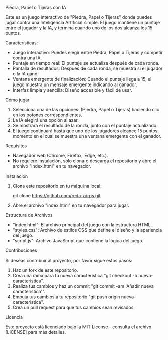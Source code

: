 Piedra, Papel o Tijeras con IA

Este es un juego interactivo de "Piedra, Papel o Tijeras" donde puedes jugar contra una Inteligencia Artificial simple. 
El juego mantiene un puntaje entre el jugador y la IA, y termina cuando uno de los dos alcanza los 15 puntos.

Características:

- Juego interactivo: Puedes elegir entre Piedra, Papel o Tijeras y competir contra una IA.
- Puntaje en tiempo real: El puntaje se actualiza después de cada ronda.
- Pantalla de resultados: Después de cada ronda, se muestra si el jugador o la IA ganó.
- Ventana emergente de finalización: Cuando el puntaje llega a 15, el juego muestra un mensaje emergente indicando al ganador.
- Interfaz limpia y sencilla: Diseño accesible y fácil de usar.

Cómo jugar

1. Selecciona una de las opciones: (Piedra, Papel o Tijeras) haciendo clic en los botones correspondientes.
2. La IA elegirá una opción al azar.
3. Se mostrará el resultado de la ronda, junto con el puntaje actualizado.
4. El juego continuará hasta que uno de los jugadores alcance 15 puntos, momento en el cual se muestra una ventana emergente con el ganador.

Requisitos

- Navegador web (Chrome, Firefox, Edge, etc.).
- No requiere instalación, solo clona o descarga el repositorio y abre el archivo "index.html" en tu navegador.

Instalación

1. Clona este repositorio en tu máquina local:

   git clone https://github.com/reda-a/rps.git


2. Abre el archivo "index.html" en tu navegador para jugar.

Estructura de Archivos

- "index.html": El archivo principal del juego con la estructura HTML.
- "styles.css": Archivo de estilos CSS que define el diseño y la apariencia del juego.
- "script.js": Archivo JavaScript que contiene la lógica del juego.

Contribuciones

Si deseas contribuir al proyecto, por favor sigue estos pasos:

1. Haz un fork de este repositorio.
2. Crea una rama para tu nueva característica "git checkout -b nueva-caracteristica".
3. Realiza tus cambios y haz un commit "git commit -am 'Añadir nueva característica'".
4. Empuja tus cambios a tu repositorio "git push origin nueva-caracteristica".
5. Crea un pull request para que tus cambios sean revisados.

Licencia

Este proyecto está licenciado bajo la MIT License - consulta el archivo [LICENSE] para más detalles.

